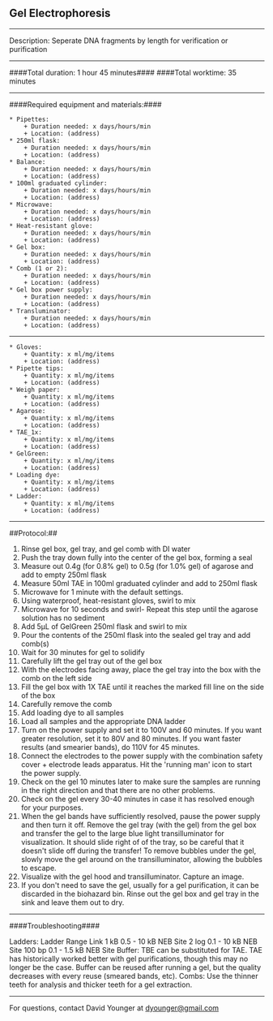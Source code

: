 Gel Electrophoresis
--------------
- - - - - - - - - - - - - - - - - - - - - - - - - - - - - - - - - - - - - - - - - - - -
Description: Seperate DNA fragments by length for verification or purification

- - - - - - - - - - - - - - - - - - - - - - - - - - - - - - - - - - - - - - - - - - - -
####Total duration: 1 hour 45 minutes####
####Total worktime: 35 minutes
    
- - - - - - - - - - - - - - - - - - - - - - - - - - - - - - - - - - - - - - - - - - - -

####Required equipment and materials:####

    * Pipettes:
        + Duration needed: x days/hours/min
        + Location: (address)
    * 250ml flask:
        + Duration needed: x days/hours/min
        + Location: (address)
    * Balance:
        + Duration needed: x days/hours/min
        + Location: (address)
    * 100ml graduated cylinder:
        + Duration needed: x days/hours/min
        + Location: (address)
    * Microwave:
        + Duration needed: x days/hours/min
        + Location: (address)
    * Heat-resistant glove:
        + Duration needed: x days/hours/min
        + Location: (address)
    * Gel box:
        + Duration needed: x days/hours/min
        + Location: (address)
    * Comb (1 or 2):
        + Duration needed: x days/hours/min
        + Location: (address)      
    * Gel box power supply:
        + Duration needed: x days/hours/min
        + Location: (address)   
    * Transluminator:
        + Duration needed: x days/hours/min
        + Location: (address)   

-----------------------

    * Gloves:
        + Quantity: x ml/mg/items
        + Location: (address)
    * Pipette tips:
        + Quantity: x ml/mg/items
        + Location: (address)
    * Weigh paper:
        + Quantity: x ml/mg/items
        + Location: (address)
    * Agarose:
        + Quantity: x ml/mg/items
        + Location: (address)
    * TAE_1x:
        + Quantity: x ml/mg/items
        + Location: (address) 
    * GelGreen:
        + Quantity: x ml/mg/items
        + Location: (address)  
    * Loading dye:
        + Quantity: x ml/mg/items
        + Location: (address) 
    * Ladder:
        + Quantity: x ml/mg/items
        + Location: (address)  

- - - - - - - - - - - - - - - - - - - - - - - - - - - - - - - - - - - - - - - - - - - - 

##Protocol:##

1. Rinse gel box, gel tray, and gel comb with DI water
2. Push the tray down fully into the center of the gel box, forming a seal
2. Measure out 0.4g (for 0.8% gel) to 0.5g (for 1.0% gel) of agarose and add to empty 250ml flask
3. Measure 50ml TAE in 100ml graduated cylinder and add to 250ml flask
4. Microwave for 1 minute with the default settings. 
5. Using waterproof, heat-resistant gloves, swirl to mix
5. Microwave for 10 seconds and swirl- Repeat this step until the agarose solution has no sediment
6. Add 5µL of GelGreen 250ml flask and swirl to mix
7. Pour the contents of the 250ml flask into the sealed gel tray and add comb(s)
8. Wait for 30 minutes for gel to solidify
9. Carefully lift the gel tray out of the gel box
11. With the electrodes facing away, place the gel tray into the box with the comb on the left side
10. Fill the gel box with 1X TAE until it reaches the marked fill line on the side of the box
12. Carefully remove the comb
13. Add loading dye to all samples
13. Load all samples and the appropriate DNA ladder
13. Turn on the power supply and set it to 100V and 60 minutes. If you want greater resolution, set it to 80V and 80 minutes. If you want faster results (and smearier bands), do 110V for 45 minutes.
14. Connect the electrodes to the power supply with the combination safety cover + electrode leads apparatus. Hit the 'running man' icon to start the power supply.
15. Check on the gel 10 minutes later to make sure the samples are running in the right direction and that there are no other problems.
16. Check on the gel every 30-40 minutes in case it has resolved enough for your purposes.
17. When the gel bands have sufficiently resolved, pause the power supply and then turn it off. Remove the gel tray (with the gel) from the gel box and transfer the gel to the large blue light transilluminator for visualization. It should slide right of of the tray, so be careful that it doesn't slide off during the transfer! To remove bubbles under the gel, slowly move the gel around on the transilluminator, allowing the bubbles to escape.
18. Visualize with the gel hood and transilluminator. Capture an image.
19. If you don't need to save the gel, usually for a gel purification, it can be discarded in the biohazard bin. Rinse out the gel box and gel tray in the sink and leave them out to dry.

- - - - - - - - - - - - - - - - - - - - - - - - - - - - - - - - - - - - - - - - - - - - 
    
    
####Troubleshooting####

Ladders: Ladder Range Link 1 kB 0.5 - 10 kB NEB Site 2 log 0.1 - 10 kB NEB Site 100 bp 0.1 - 1.5 kB NEB Site
Buffer: TBE can be substituted for TAE. TAE has historically worked better with gel purifications, though this may no longer be the case. Buffer can be reused after running a gel, but the quality decreases with every reuse (smeared bands, etc).
Combs: Use the thinner teeth for analysis and thicker teeth for a gel extraction.

- - - - - - - - - - - - - - - - - - - - - - - - - - - - - - - - - - - - - - - - - - - - 
       
For questions, contact David Younger at dyounger@gmail.com    

